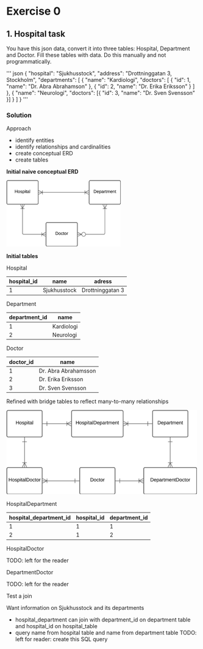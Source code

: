 # Exercise 0
## 1. Hospital task

You have this json data, convert it into three tables: Hospital, Department and Doctor. Fill these tables with data. Do 
this manually and not programmatically.

''' json
{
  "hospital": "Sjukhusstock",
  "address": "Drottninggatan 3, Stockholm",
  "departments": [
    {
      "name": "Kardiologi",
      "doctors": [
        { "id": 1, "name": "Dr. Abra Abrahamson" },
        { "id": 2, "name": "Dr. Erika Eriksson" }
      ]
    },
    {
      "name": "Neurologi",
      "doctors": [{ "id": 3, "name": "Dr. Sven Svensson" }]
    }
  ]
}
'''

### Solution

Approach
- identify entities
- identify relationships and cardinalities
- create conceptual ERD
- create tables


**Initial naive conceptual ERD**

<img src = "../assets/initial_conceptual_model_ex1.png" width=300>

**Initial tables**

Hospital

| hospital_id | name         | adress           |
| ----------- | ------------ | ---------------- |
| 1           | Sjukhusstock | Drottninggatan 3 |

Department

| department_id | name       |
| ------------- | ---------- |
| 1             | Kardiologi |
| 2             | Neurologi  |

Doctor

| doctor_id | name                 |
| --------- | -------------------- |
| 1         | Dr. Abra Abrahamsson |
| 2         | Dr. Erika Eriksson   |
| 3         | Dr. Sven Svensson    |


Refined with bridge tables to reflect many-to-many relationships

<img src = "../assets/conceptual_hospital_ex0_1.png" width=500>

HospitalDepartment

| hospital_department_id | hospital_id | department_id |
| ---------------------- | ----------- | ------------- |
| 1                      | 1           | 1             |
| 2                      | 1           | 2             |

HospitalDoctor

TODO: left for the reader

DepartmentDoctor

TODO: left for the reader

Test a join

Want information on Sjukhusstock and its departments

- hospital_department can join with department_id on department table and hospital_id on hospital_table
- query name from hospital table and name from department table
TODO: left for reader: create this SQL query